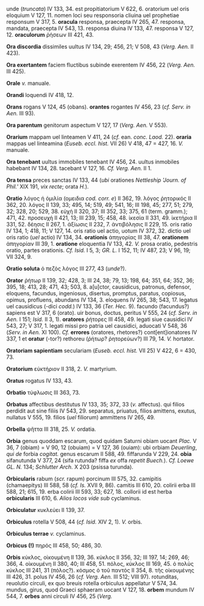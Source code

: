 unde (*truncata*) IV 133, 34. est propitiatorium V 622, 6. oratorium uel
oris eloquium V 127, 11. nomen loci seu responsoria cliuina uel
prophetiae responsum V 317, 5. **oracula** responsa, praecepta IV 265,
47. responsa, mandata, praecepta IV 543, 13. responsa diuina IV 133, 47.
responsa V 127, 12. **oraculorum** ῥήσεων III 421, 43.

**Ora discordia** dissimiles uultus IV 134, 29; 456, 21; V 508, 43
(*Verg. Aen.* II 423).

**Ora exertantem** faciem fluctibus subinde exerentem IV 456, 22 (*Verg.
Aen.* III 425).

**Orale** *v.* manuale.

**Orandi** loquendi IV 418, 12.

**Orans** rogans V 124, 45 (obans). **orantes** rogantes IV 456, 23
(*cf. Serv. in Aen.* III 93).

**Ora parentum** genitorum aspectum V 127, 17 (*Verg. Aen.* V 553).

**Orarium** mappam uel linteamen V 411, 24 (*cf.* ean. *conc. Laod.*
22). **oraria** mappas uel linteamina (*Euseb. eccl. hist.* VII 26) V
418, 47 = 427, 16. *V.* manuale.

**Ora tenebant** uultus immobiles tenebant IV 456, 24. uultus inmobiles
habebant IV 134, 28. tacebant V 127, 16. *Cf. Verg. Aen.* II 1.

**Ora tensa** preces sanctas IV 133, 44 (*ubi* orationes *Nettleship
'Journ. of Phil.'* XIX 191, *vix recte*; orata *H.*).

**Oratio** λόγος ἡ ὀμιλία (ομειδια *cod. corr. e*) II 362, 19. λόγος
ῥητορικός II 362, 20. λόγος II 139, 33; 495, 14; 519, 49; 541, 16; III
198, 45; 277, 51; 279, 32; 328, 20; 529, 38. εὐχή II 320, 37; III 352,
33; 375, 61 (term. gramm.); 471, 42. προσευχή II 421, 13; III 239, 15;
458, 48. ἱκεσία II 331, 49. ἱκετήρια II 331, 52. δέησις II 267, 1.
ἀξίωσις II 232, 7. ἀντιβόλησις II 229, 15. oris ratio IV 134, 1; 418,
11; V 127, 14. oris ratio uel actio, uotum IV 372, 32. dictio uel oris
ratio (*uel* actio) IV 134, 34. **orationis** ἀπηγορίας III 38, 47.
**orationem** ἀπηγορίαν III 39, 1. **oratione** eloquentia IV 133, 42.
*V.* prosa oratio, pedestris oratio, partes orationis. *Cf. Isid.* I 5,
3; *GR. L.* I 152, 11; IV 487, 23; V 96, 19; VII 324, 9.

**Oratio soluta** ὁ πεζὸς λόγος III 277, 43 (*unde*?).

**Orator** ῥήτωρ II 139, 32; 428, 3; III 24, 38; 79, 13; 198, 64; 351,
64; 352, 36; 395, 18; 413, 28; 471, 43; 503, 8. a\[u\]ctor, causidicus,
patronus, defensor, eloquens, facundus, ingeniosus, disertus, promptus,
paratus, copiosus, opimus, profluens, abundans IV 134, 3. eloquens IV
265, 38; 543, 17. legatus uel causidicus (-dici *codd.*) IV 133, 36
(*Ter. Hec.* 9). facundo (facundus?) sapiens est V 317, 6 (orato). uir
bonus, doctus, peritus V 555, 24 (*cf. Serv. in Aen.* I 151; *Isid.* II
3, 1). **oratores** ῥήτορες III 458, 49. legati siue causidici IV 543,
27; V 317, 1. legati missi pro patria uel causidici, aduocati V 548, 36
(*Serv. in Aen.* XI 100). *Cf.* **errores** (oratores, rhetores?)
cont\[ent\]ionatores IV 337, 1 et **oratur** (-tor?) rethoreu (ῥήτωρ?
ῥητορεύων?) III 79, 14. *V.* hortator.

**Oratoriam sapientiam** seculariam (*Euseb. eccl. hist.* VII 25) V 422,
6 = 430, 73.

**Oratorium** εὐκτήριον II 318, 2. *V.* martyrium.

**Oratus** rogatus IV 133, 43.

**Orbatio** τύφλωσις III 363, 73.

**Orbatus** affectibus destitutus IV 133, 35; 372, 33 (*v.* affectus).
qui filios perdidit aut sine filiis IV 543, 29. separatus, priuatus,
filios amittens, exutus, nullatus V 555, 19. filios (*uel* filiorum)
ammittens IV 265, 49.

**Orbella** ψῆττα III 318, 25. *V.* ordatia.

**Orbia** genus quoddam escarum, quod quidam Saturni obiam uocant
*Plac.* V 36, 7 (obiam) = V 90, 12 (obuiam) = V 127, 36 (ouiam): ubi
orbiam *Deuerling*, *qui de* forbia *cogitat.* genus escarum II 588, 49.
fiffarunda V 229, 24. **obia** sifanutunda V 377, 24 (sifa rutunda?
fiffa *ex* offa *repetit Buech.*). *Cf. Loewe GL. N.* 134; *Schlutter
Arch.* X 203 (psissa turunda).

**Orbicularis** rabum (*scr.* rapum) porcinum III 575, 32. camipitis
(chamaepitys) III 588, 58 (*cf. Is.* XVII 9, 86). camitis III 610, 20.
colirii erba III 588, 21; 615, 19. erba colirii III 593, 33; 627, 18.
collorii id est herba **orbicularis** III 610, 6. *Alios locos vide sub*
cyclaminus.

**Orbiculatur** κυκλεύει II 139, 37.

**Orbiculus** rotella V 508, 44 (*cf. Isid.* XIV 2, 1). *V.* orbis.

**Orbiculus terrae** *v.* cyclaminus.

**Orbicus (!)** πηρός III 458, 50; 486, 30.

**Orbis** κύκλος, οἰκουμένη II 139, 36. κύκλος II 356, 32; III 197, 14;
269, 46; 366, 4. οἰκουμένη II 380, 40; III 458, 51. πόλος, κύκλος III
169, 45. ὁ πολὺς κύκλος III 241, 31 (πόλος?). κόσμος ὁ τοῦ παντός II
354, 8. τῆς οἰκουμένης III 426, 31. polus IV 456, 26 (*cf. Verg. Aen.*
III 512; VIII 97). rotunditas, reuolutio circuli, ex quo breuis rotella
orbiculus appellatur V 574, 34. mundus, girus, quod Graeci sphaeram
uocant V 127, 18. **orbem** mundum IV 544, 7. **orbes** anni circuli IV
456, 25 (*Verg.*
